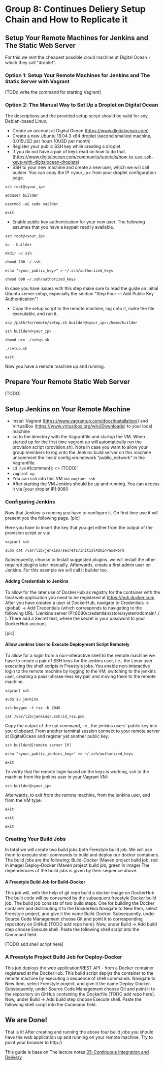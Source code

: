 Group 8: Continues Deliery Setup Chain and How to Replicate it
==============================================================

## Setup Your Remote Machines for Jenkins and The Static Web Server

For this we rent the cheapest possible cloud machine at Digital Ocean -which they call "droplet". 

### Option 1: Setup Your Remote Machines for Jenkins and The Static Server with Vagrant
[TODo write the command for starting Vagrant]

### Option 2: The Manual Way to Set Up a Droplet on Digital Ocean
The descriptions and the provided setup script should be valid for any Debian-based Linux.

- Create an account at Digital Ocean (https://www.digitalocean.com)
- Create a new Ubuntu 16.04.3 x64 droplet (second smallest machine, 0.015USD per hour/ 10USD per month)
- Register your public SSH key while creating a droplet. 
- If you do not have a pair of keys read on how to do that. (https://www.digitalocean.com/community/tutorials/how-to-use-ssh-keys-with-digitalocean-droplets)
- SSH to your new machine and create a new user, which we will call builder. You can copy the IP <your_ip> from your droplet configuration page.

`ssh root@<your_ip>`

`adduser builder`

`usermod -aG sudo builder`

`exit`

- Enable public key authentication for your new user. The following assumes that you have a keypair readily available.

`ssh root@<your_ip>`

`su - builder`

`mkdir ~/.ssh`

`chmod 700 ~/.ssh`

`echo "<your_public_key>" > ~/.ssh/authorized_keys`

`chmod 600 ~/.ssh/authorized_keys`

In case you have issues with this step make sure to read the guide on initial Ubuntu server setup, especially the section "Step Four — Add Public Key Authentication"!

- Copy the setup script to the remote machine, log onto it, make the file executable, and run it.

`scp /path/to/remote/setup.sh builder@<your_ip>:/home/builder`

`ssh builder@<your_ip>`

`chmod u+x ./setup.sh`

`./setup.sh`

`exit`

Now you have a remote machine up and running.

## Prepare Your Remote Static Web Server

[TODO]

## Setup Jenkins on Your Remote Machine

- Install Vagrant (https://www.vagrantup.com/docs/installation/) and VirtualBox (https://www.virtualbox.org/wiki/Downloads) to your local machine
- cd to the directory with the Vagrantfile and startup the VM. When started up for the first time vagrant up will automatically run the provision script (provision.sh). Note in case you want to allow your group members to log onto the Jenkins build server on this machine uncomment the line # config.vm.network "public_network" in the Vagrantfile.
- `cd /vm` #[comment]: <> (TODO)`
- `vagrant up`
- You can ssh into this VM via `vagrant ssh`
- After starting the VM Jenkins should be up and running. You can access it via [your droplet IP]:8080

### Configuring Jenkins

Now that Jenkins is running you have to configure it. On first time use it will present you the following page.
[pic]

Here you have to insert the key that you get either from the output of the provision script or via:

`vagrant ssh`

`sudo cat /var/lib/jenkins/secrets/initialAdminPassword`

Subsequently, choose to Install suggested plugins. we will install the other required plugins later manually.
Afterwards, create a first admin user on Jenkins. For this example we will call it builder too.

#### Adding Credentials to Jenkins

To allow for the later use of DockerHub as registry for the container with the final web application you need to be registered at https://hub.docker.com.
After you have created a user at DockerHub, navigate to Credentials -> (global) -> Add Credentials (which corresponds to navigating to the following URL: [Jenkins server IP]:8080/credentials/store/system/domain/_/ ).
There add a Secret text, where the secret is your password to your DockerHub account.

[pic]

#### Allow Jenkins User to Execute Deployment Script Remotely
To allow for a login from a non-interactive shell to the remote machine we have to create a pair of SSH keys for the jenkins user, i.e., the Linux user executing the shell scripts in Freestyle jobs.
You enable non-interactive login to the remote machine by logging to the VM, switching to the jenkins user, creating a pass-phrase-less key pair and moving them to the remote machine.

`vagrant ssh`

`sudo su jenkins`

`ssh-keygen -t rsa -b 2048`

`cat /var/lib/jenkins/.ssh/id_rsa.pub`

Copy the output of the cat command, i.e., the jenkins users' public key into you clipboard. From another terminal session connect to your remote server at DigitalOcean and register yet another public key.

`ssh builder@[remote server IP]`

`echo "<your_public_jenkins_key>" >> ~/.ssh/authorized_keys`

`exit`

To verify that the remote login based on the keys is working, ssh to the machine from the jenkins user in your Vagrant VM:

`ssh builder@<your_ip>`

Afterwards, to exit from the remote machine, from the jenkins user, and from the VM type:

`exit`

`exit`

`exit`

### Creating Your Build Jobs

In total we will create two build jobs both Freestyle build job. 
We will use them to execute shell commands to build and deploy our docker containers.
The build jobs are the following:
Build-Docker (Maven project build job, red in image)
Deploy-Docker (Maven project build job, green in image)
The dependencies of the build jobs is given by their sequence above.

#### A Freestyle Build Job for Build-Docker

This job will, with the help of git repo build a docker image on DockerHub. 
The built code will be consumed by the subsequent freestyle Docker build job.
The build job consists of two build steps. One for building the Docker container and distributing it to the DockerHub
Navigate to New Item, select Freestyle project, and give it the name Build-Docker. Subsequently, under Source Code Management choose Git and point it to corresponding repository on GitHub [TODO add repo here].
Now, under Build -> Add build step choose Execute shell. Paste the following shell script into the Command field.

[TODO add shell script here]

### A Freestyle Project Build Job for Deploy-Docker

This job deploys the web application/REST API - from a Docker container registered at the DockerHub. 
This build script deplys the container to the remote machine by executing a sequence of shell commands.
Navigate to New Item, select Freestyle project, and give it the name Deploy-Docker. 
Subsequently, under Source Code Management choose Git and point it to the repository on GitHub containing the Dockerfile [TODO add repo here].
Now, under Build -> Add build step choose Execute shell. Paste the following shell script into the Command field.



## We are Done!

That is it! After creating and running the above four build jobs you should have the web application up and running on your remote machine. Try to point your browser to http://

This guide is base on The lecture notes [05-Continuous Integration and Delivery](https://github.com/datsoftlyngby/soft2017fall-lsd-teaching-material/blob/master/lecture_notes/05-Continuous%20Integration%20and%20Delivery.ipynb)


